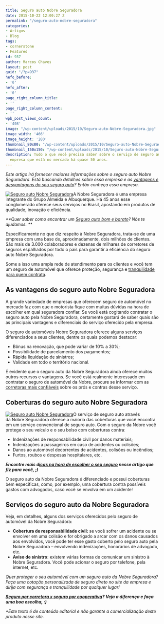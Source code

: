 ```yaml
---
title: Seguro auto Nobre Seguradora
date: 2015-10-22 12:00:27 Z
permalink: "/seguro-auto-nobre-seguradora"
categories:
- Artigos
- Blog
tags:
- cornerstone
- Featured
id: 937
author: Marcos Chaves
layout: post
guid: "/?p=937"
hefo_before:
- '0'
hefo_after:
- '0'
page_right_column_title:
- ''
page_right_column_content:
- ''
wpb_post_views_count:
- '408'
image: "/wp-content/uploads/2015/10/Seguro-auto-Nobre-Seguradora.jpg"
image_width: '466'
image_height: '280'
thumbnail_80x80: "/wp-content/uploads/2015/10/Seguro-auto-Nobre-Seguradora-80x80.jpg"
thumbnail_150x150: "/wp-content/uploads/2015/10/Seguro-auto-Nobre-Seguradora-150x150.jpg"
description: Tudo o que você precisa saber sobre o serviço de seguro auto Nobre Seguradora,
  empresa que está no mercado há quase 50 anos.
---
```


_Este artigo irá fornecer maiores informações sobre o seguro auto Nobre Seguradora. Está buscando detalhes sobre essa empresa e as <a href="http://www2.uol.com.br/JC/_1998/3107/vc2607b.htm" target="_blank">vantagens e desvantagens do seu seguro auto</a>? Então conheça essa empresa._

[<img class="alignleft wp-image-3094" title="Seguro auto Nobre Seguradora" src="/wp-content/uploads/2015/10/Seguro-auto-Nobre-Seguradora.jpg" alt="Seguro auto Nobre Seguradora" width="366" height="220" srcset="/wp-content/uploads/2015/10/Seguro-auto-Nobre-Seguradora.jpg 466w, /wp-content/uploads/2015/10/Seguro-auto-Nobre-Seguradora-250x150.jpg 250w, /wp-content/uploads/2015/10/Seguro-auto-Nobre-Seguradora-120x72.jpg 120w" sizes="(max-width: 366px) 100vw, 366px" />](/wp-content/uploads/2015/10/Seguro-auto-Nobre-Seguradora.jpg)A Nobre Seguradora é uma empresa integrante do Grupo Almeida e Albuquerque. Há 45 anos esse conglomerado oferece seus serviços no Brasil, apostando em produtos de qualidade, inovação e eficiência.

_**Quer saber como encontrar um <a href="/guia-rapido-para-contratar-um-seguro-bom-e-barato" target="_blank">Seguro auto bom e barato</a>? Nós te ajudamos. **_

Especificamente no que diz respeito à Nobre Seguradora, trata-se de uma empresa com uma base de, aproximadamente, dois milhões de clientes. São mais de 3.000 colaboradores e dezenas de milhares de corretores de seguros espalhados por todo o país para garantir a eficiência do seguro auto Nobre Seguradora.

Some a isso uma ampla rede de atendimento para os clientes e você tem um seguro de automóvel que oferece proteção, segurança e <a href="/com-um-seguro-auto-voce-vive-mais-tranquilo" target="_blank">tranquilidade para quem contrata</a>.

## As vantagens do seguro auto Nobre Seguradora

A grande variedade de empresas que oferecem seguro de automóvel no mercado faz com que o motorista fique com muitas dúvidas na hora de escolher em qual seguradora confiar. Se você está cogitando contratar o seguro auto pela Nobre Seguradora, certamente gostará de saber quais são as principais vantagens e diferenciais do serviço oferecido pela empresa.

O seguro de automóveis Nobre Seguradora oferece alguns serviços diferenciados a seus clientes, dentre os quais podemos destacar:

  * Bônus na renovação, que pode variar de 10% a 30%;
  * Possibilidade de parcelamento dos pagamentos;
  * Rápida liquidação de sinistros;
  * Validade em todo o território nacional.

É evidente que o seguro auto da Nobre Seguradora ainda oferece muitos outros recursos e vantagens. Se você está realmente interessado em contratar o seguro de automóvel da Nobre, procure se informar com as <a href="/as-corretoras-de-seguro-auto-mais-confiaveis" target="_blank">corretoras mais confiáveis</a> sobre os prós e contras desse serviço.

## Coberturas do seguro auto Nobre Seguradora

[<img class="alignleft wp-image-3096 size-full" title="Seguro auto Nobre Seguradora" src="/wp-content/uploads/2015/10/Seguro-autoNobre-Seguradora.jpg" alt="Seguro auto Nobre Seguradora" width="374" height="135" srcset="/wp-content/uploads/2015/10/Seguro-autoNobre-Seguradora.jpg 374w, /wp-content/uploads/2015/10/Seguro-autoNobre-Seguradora-250x90.jpg 250w, /wp-content/uploads/2015/10/Seguro-autoNobre-Seguradora-120x43.jpg 120w" sizes="(max-width: 374px) 100vw, 374px" />](/wp-content/uploads/2015/10/Seguro-autoNobre-Seguradora.jpg)O serviço de seguro auto através da Nobre Seguradora oferece a maioria das coberturas que você encontra em um serviço convencional de seguro auto. Com o seguro da Nobre você protege o seu veículo e o seu bolso com coberturas contra:

  * Indenizações de responsabilidade civil por danos materiais;
  * Indenizações a passageiros em caso de acidentes ou colisões;
  * Danos ao automóvel decorrentes de acidentes, colisões ou incêndios;
  * Furtos, roubos e despesas hospitalares, etc.

_**Encontre mais d<a href="/dicas-seguro-auto" target="_blank">icas na hora de escolher o seu seguro</a> nesse artigo que fiz para você, ;)**_

O seguro auto da Nobre Seguradora é diferenciado e possui coberturas bem específicas, como, por exemplo, uma cobertura contra possíveis gastos com advogados, caso você se envolva em um acidente!

## Serviços do seguro auto da Nobre Seguradora

Veja, em detalhes, alguns dos serviços oferecidos pelo seguro de automóvel da Nobre Seguradora:

  * **Cobertura de responsabilidade civil:** se você sofrer um acidente ou se envolver em uma colisão e for obrigado a arcar com os danos causados aos envolvidos, você pode ter esse gasto coberto pelo seguro auto pela Nobre Seguradora – envolvendo indenizações, honorários de advogado, etc.
  * **Aviso de sinistro:** existem várias formas de comunicar um sinistro à Nobre Seguradora. Você pode acionar o seguro por telefone, pela internet, etc.

_Quer proteger o seu automóvel com um seguro auto da Nobre Seguradora? Faça uma cotação personalizada de seguro direto no site da empresa e dirija com segurança e tranquilidade por qualquer lugar!_

_**<a href="/cooperativa-seguro-auto" target="_blank">Seguro por corretora x seguro por cooperativa</a>? Veja a diferença e faça uma boa escolha, :)**_

_*Este texto é de conteúdo editorial e não garante a comercialização deste produto nesse site._